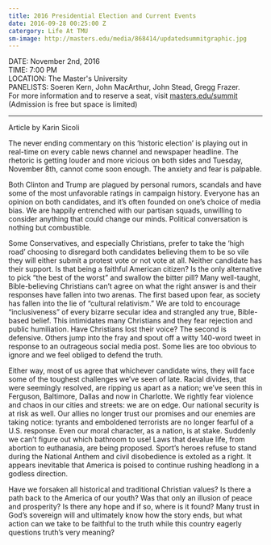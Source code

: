 ```yaml
---
title: 2016 Presidential Election and Current Events
date: 2016-09-28 00:25:00 Z
catergory: Life At TMU
sm-image: http://masters.edu/media/868414/updatedsummitgraphic.jpg
---
```


DATE: November 2nd, 2016 \
TIME: 7:00 PM \
LOCATION: The Master's University \
PANELISTS: Soeren Kern, John MacArthur, John Stead, Gregg Frazer. \
For more information and to reserve a seat, visit [masters.edu/summit](http://www.masters.edu/summit) \
\(Admission is free but space is limited)

---

Article by Karin Sicoli

The never ending commentary on this ‘historic election’ is playing out in real-time on every cable news channel and newspaper headline. The rhetoric is getting louder and more vicious on both sides and Tuesday, November 8th, cannot come soon enough. The anxiety and fear is palpable.

Both Clinton and Trump are plagued by personal rumors, scandals and have some of the most unfavorable ratings in campaign history. Everyone has an opinion on both candidates, and it’s often founded on one’s choice of media bias. We are happily entrenched with our partisan squads, unwilling to consider anything that could change our minds. Political conversation is nothing but combustible.

Some Conservatives, and especially Christians, prefer to take the ‘high road’ choosing to disregard both candidates believing them to be so vile they will either submit a protest vote or not vote at all. Neither candidate has their support. Is that being a faithful American citizen? Is the only alternative to pick “the best of the worst” and swallow the bitter pill? Many well-taught, Bible-believing Christians can’t agree on what the right answer is and their responses have fallen into two arenas. The first based upon fear, as society has fallen into the lie of “cultural relativism.” We are told to encourage “inclusiveness” of every bizarre secular idea and strangled any true, Bible-based belief. This intimidates many Christians and they fear rejection and public humiliation. Have Christians lost their voice? The second is defensive. Others jump into the fray and spout off a witty 140-word tweet in response to an outrageous social media post. Some lies are too obvious to ignore and we feel obliged to defend the truth.

Either way, most of us agree that whichever candidate wins, they will face some of the toughest challenges we’ve seen of late. Racial divides, that were seemingly resolved, are ripping us apart as a nation; we’ve seen this in Ferguson, Baltimore, Dallas and now in Charlotte. We rightly fear violence and chaos in our cities and streets: we are on edge. Our national security is at risk as well. Our allies no longer trust our promises and our enemies are taking notice: tyrants and emboldened terrorists are no longer fearful of a U.S. response. Even our moral character, as a nation, is at stake. Suddenly we can’t figure out which bathroom to use! Laws that devalue life, from abortion to euthanasia, are being proposed. Sport’s heroes refuse to stand during the National Anthem and civil disobedience is extoled as a right. It appears inevitable that America is poised to continue rushing headlong in a godless direction.

Have we forsaken all historical and traditional Christian values? Is there a path back to the America of our youth? Was that only an illusion of peace and prosperity? Is there any hope and if so, where is it found? Many trust in God’s sovereign will and ultimately know how the story ends, but what action can we take to be faithful to the truth while this country eagerly questions truth’s very meaning?